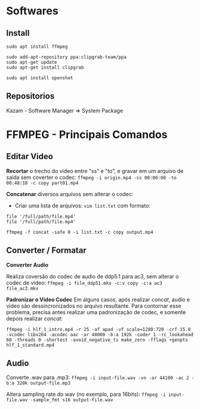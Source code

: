 # Softwares

## Install
```
sudo apt install ffmpeg

sudo add-apt-repository ppa:clipgrab-team/ppa
sudo apt-get update
sudo apt-get install clipgrab

sudo apt install openshot

```

## Repositorios

Kazam - Software Manager => System Package


# FFMPEG - Principais Comandos

## Editar Video


**Recortar** o trecho do video entre "ss" e "to", e gravar em um arquivo de saída sem coverter o codec: `ffmpeg -i origin.mp4 -ss 00:00:00 -to 00:48:18 -c copy part01.mp4`

**Concatenar** diversos arquivos sem alterar o codec:

* Criar uma lista de arquivos: `vim list.txt`
com formato:
```
file '/full/path/file.mp4'
file '/full/path/file.mp4'

```

`ffmpeg -f concat -safe 0 -i list.txt -c copy output.mp4`

## Converter / Formatar

**Converter Audio**

Realiza coversão do codec de audio de ddp5.1 para ac3, sem alterar o codec de video:
`ffmpeg -i file_ddp51.mkv -c:v copy -c:a ac3 file_ac3.mkv`

**Padronizar o Video Codec**
Em alguns casos, após realizar _concat_, audio e video são dessincronizados no arquivo resultante. Para contornar esse problema, precisa antes realizar uma padronização de codec, e somente depois realizar _concat_:

`ffmpeg -i hlf_1_intro.mp4 -r 25 -af apad -vf scale=1280:720 -crf 15.0 -vcodec libx264 -acodec aac -ar 48000 -b:a 192k -coder 1 -rc_lookahead 60 -threads 0 -shortest -avoid_negative_ts make_zero -fflags +genpts hlf_1_standard.mp4`

## Audio

Converte .wav para .mp3:
`ffmpeg -i input-file.wav -vn -ar 44100 -ac 2 -b:a 320k output-file.mp3`

Altera sampling rate do wav (no exemplo, para 16bits):
`ffmpeg -i input-file.wav -sample_fmt s16 output-file.wav`